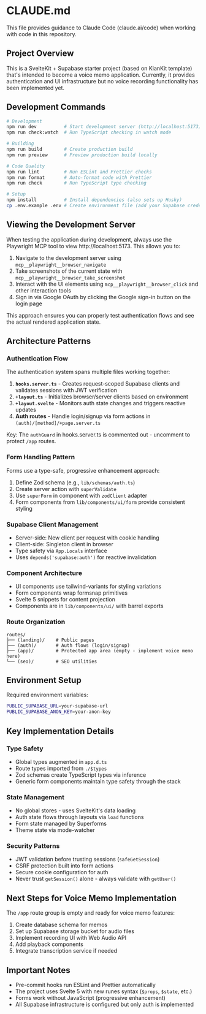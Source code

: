 # CLAUDE.md

This file provides guidance to Claude Code (claude.ai/code) when working with code in this repository.

## Project Overview

This is a SvelteKit + Supabase starter project (based on KianKit template) that's intended to become a voice memo application. Currently, it provides authentication and UI infrastructure but no voice recording functionality has been implemented yet.

## Development Commands

```bash
# Development
npm run dev          # Start development server (http://localhost:5173)
npm run check:watch  # Run TypeScript checking in watch mode

# Building
npm run build        # Create production build
npm run preview      # Preview production build locally

# Code Quality
npm run lint         # Run ESLint and Prettier checks
npm run format       # Auto-format code with Prettier
npm run check        # Run TypeScript type checking

# Setup
npm install          # Install dependencies (also sets up Husky)
cp .env.example .env # Create environment file (add your Supabase credentials)
```

## Viewing the Development Server

When testing the application during development, always use the Playwright MCP tool to view http://localhost:5173. This allows you to:

1. Navigate to the development server using `mcp__playwright__browser_navigate`
2. Take screenshots of the current state with `mcp__playwright__browser_take_screenshot`
3. Interact with the UI elements using `mcp__playwright__browser_click` and other interaction tools
4. Sign in via Google OAuth by clicking the Google sign-in button on the login page

This approach ensures you can properly test authentication flows and see the actual rendered application state.

## Architecture Patterns

### Authentication Flow

The authentication system spans multiple files working together:

1. **`hooks.server.ts`** - Creates request-scoped Supabase clients and validates sessions with JWT verification
2. **`+layout.ts`** - Initializes browser/server clients based on environment
3. **`+layout.svelte`** - Monitors auth state changes and triggers reactive updates
4. **Auth routes** - Handle login/signup via form actions in `(auth)/[method]/+page.server.ts`

Key: The `authGuard` in hooks.server.ts is commented out - uncomment to protect `/app` routes.

### Form Handling Pattern

Forms use a type-safe, progressive enhancement approach:

1. Define Zod schema (e.g., `lib/schemas/auth.ts`)
2. Create server action with `superValidate`
3. Use `superForm` in component with `zodClient` adapter
4. Form components from `lib/components/ui/form` provide consistent styling

### Supabase Client Management

- Server-side: New client per request with cookie handling
- Client-side: Singleton client in browser
- Type safety via `App.Locals` interface
- Uses `depends('supabase:auth')` for reactive invalidation

### Component Architecture

- UI components use tailwind-variants for styling variations
- Form components wrap formsnap primitives
- Svelte 5 snippets for content projection
- Components are in `lib/components/ui/` with barrel exports

### Route Organization

```
routes/
├── (landing)/    # Public pages
├── (auth)/       # Auth flows (login/signup)
├── (app)/        # Protected app area (empty - implement voice memo here)
└── (seo)/        # SEO utilities
```

## Environment Setup

Required environment variables:

```bash
PUBLIC_SUPABASE_URL=your-supabase-url
PUBLIC_SUPABASE_ANON_KEY=your-anon-key
```

## Key Implementation Details

### Type Safety

- Global types augmented in `app.d.ts`
- Route types imported from `./$types`
- Zod schemas create TypeScript types via inference
- Generic form components maintain type safety through the stack

### State Management

- No global stores - uses SvelteKit's data loading
- Auth state flows through layouts via `load` functions
- Form state managed by Superforms
- Theme state via mode-watcher

### Security Patterns

- JWT validation before trusting sessions (`safeGetSession`)
- CSRF protection built into form actions
- Secure cookie configuration for auth
- Never trust `getSession()` alone - always validate with `getUser()`

## Next Steps for Voice Memo Implementation

The `/app` route group is empty and ready for voice memo features:

1. Create database schema for memos
2. Set up Supabase storage bucket for audio files
3. Implement recording UI with Web Audio API
4. Add playback components
5. Integrate transcription service if needed

## Important Notes

- Pre-commit hooks run ESLint and Prettier automatically
- The project uses Svelte 5 with new runes syntax (`$props`, `$state`, etc.)
- Forms work without JavaScript (progressive enhancement)
- All Supabase infrastructure is configured but only auth is implemented
